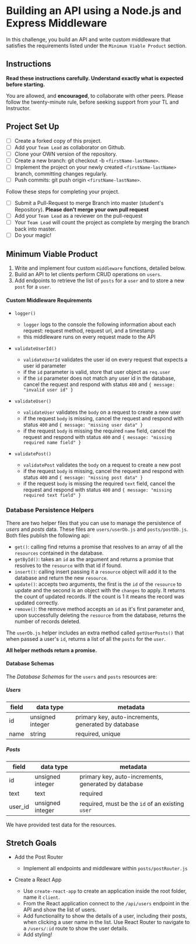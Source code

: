 # Building an API using a Node.js and Express Middleware

In this challenge, you build an API and write custom middleware that satisfies
the requirements listed under the `Minimum Viable Product` section.

## Instructions

**Read these instructions carefully. Understand exactly what is expected before
starting.**

You are allowed, and **encouraged**, to collaborate with other peers. Please
follow the twenty-minute rule, before seeking support from your TL and
Instructor.

## Project Set Up

- [ ] Create a forked copy of this project.
- [ ] Add your `Team Lead` as collaborator on Github.
- [ ] Clone your OWN version of the repository.
- [ ] Create a new branch: git checkout -b `<firstName-lastName>`.
- [ ] Implement the project on your newly created `<firstName-lastName>` branch,
      committing changes regularly.
- [ ] Push commits: git push origin `<firstName-lastName>`.

Follow these steps for completing your project.

- [ ] Submit a Pull-Request to merge <firstName-lastName> Branch into master
      (student's Repository). **Please don't merge your own pull request**
- [ ] Add your `Team Lead` as a reviewer on the pull-request
- [ ] Your `Team Lead` will count the project as complete by merging the branch
      back into master.
- [ ] Do your magic!

## Minimum Viable Product

1. Write and implement four custom `middleware` functions, detailed below.
1. Build an API to let clients perform CRUD operations on `users`.
1. Add endpoints to retrieve the list of `posts` for a `user` and to store a new
   `post` for a `user`.

#### Custom Middleware Requirements

- `logger()`

  - `logger` logs to the console the following information about each request:
    request method, request url, and a timestamp
  - this middleware runs on every request made to the API

- `validateUserId()`

  - `validateUserId` validates the user id on every request that expects a user
    id parameter
  - if the `id` parameter is valid, store that user object as `req.user`
  - if the `id` parameter does not match any user id in the database, cancel the
    request and respond with status `400` and `{ message: "invalid user id" }`

- `validateUser()`

  - `validateUser` validates the `body` on a request to create a new user
  - if the request `body` is missing, cancel the request and respond with status
    `400` and `{ message: "missing user data" }`
  - if the request `body` is missing the required `name` field, cancel the
    request and respond with status `400` and
    `{ message: "missing required name field" }`

- `validatePost()`
  - `validatePost` validates the `body` on a request to create a new post
  - if the request `body` is missing, cancel the request and respond with status
    `400` and `{ message: "missing post data" }`
  - if the request `body` is missing the required `text` field, cancel the
    request and respond with status `400` and
    `{ message: "missing required text field" }`

### Database Persistence Helpers

There are two helper files that you can use to manage the persistence of _users_
and _posts_ data. These files are `users/userDb.js` and `posts/postDb.js`. Both
files publish the following api:

- `get()`: calling find returns a promise that resolves to an array of all the
  `resources` contained in the database.
- `getById()`: takes an `id` as the argument and returns a promise that resolves
  to the `resource` with that id if found.
- `insert()`: calling insert passing it a `resource` object will add it to the
  database and return the new `resource`.
- `update()`: accepts two arguments, the first is the `id` of the `resource` to
  update and the second is an object with the `changes` to apply. It returns the
  count of updated records. If the count is 1 it means the record was updated
  correctly.
- `remove()`: the remove method accepts an `id` as it's first parameter and,
  upon successfully deleting the `resource` from the database, returns the
  number of records deleted.

The `userDb.js` helper includes an extra method called `getUserPosts()` that
when passed a user's `id`, returns a list of all the `posts` for the `user`.

**All helper methods return a promise.**

#### Database Schemas

The _Database Schemas_ for the `users` and `posts` resources are:

##### Users

| field | data type        | metadata                                            |
| ----- | ---------------- | --------------------------------------------------- |
| id    | unsigned integer | primary key, auto-increments, generated by database |
| name  | string           | required, unique                                    |

##### Posts

| field   | data type        | metadata                                            |
| ------- | ---------------- | --------------------------------------------------- |
| id      | unsigned integer | primary key, auto-increments, generated by database |
| text    | text             | required                                            |
| user_id | unsigned integer | required, must be the `id` of an existing `user`    |

We have provided test data for the resources.

## Stretch Goals

- Add the Post Router

  - Implement all endpoints and middleware within `posts/postRouter.js`

- Create a React App
  - Use `create-react-app` to create an application inside the root folder, name
    it `client`.
  - From the React application connect to the `/api/users` endpoint in the API
    and show the list of users.
  - Add functionality to show the details of a user, including their posts, when
    clicking a user name in the list. Use React Router to navigate to a
    `/users/:id` route to show the user details.
  - Add styling!
